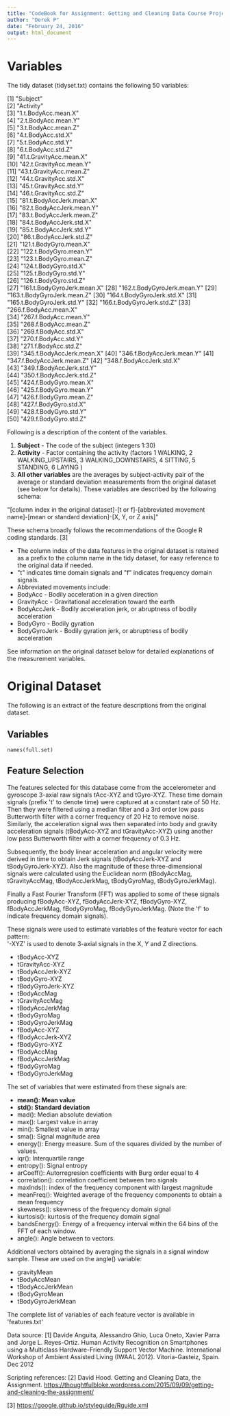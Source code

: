 ```yaml
---
title: "CodeBook for Assignment: Getting and Cleaning Data Course Project"
author: "Derek P"
date: "February 24, 2016"
output: html_document
---
```


# Variables

The tidy dataset (tidyset.txt) contains the following 50 variables: 

 [1] "Subject"                  
 [2] "Activity"                 
 [3] "1.t.BodyAcc.mean.X"       
 [4] "2.t.BodyAcc.mean.Y"       
 [5] "3.t.BodyAcc.mean.Z"       
 [6] "4.t.BodyAcc.std.X"        
 [7] "5.t.BodyAcc.std.Y"        
 [8] "6.t.BodyAcc.std.Z"        
 [9] "41.t.GravityAcc.mean.X"   
[10] "42.t.GravityAcc.mean.Y"   
[11] "43.t.GravityAcc.mean.Z"   
[12] "44.t.GravityAcc.std.X"    
[13] "45.t.GravityAcc.std.Y"    
[14] "46.t.GravityAcc.std.Z"    
[15] "81.t.BodyAccJerk.mean.X"  
[16] "82.t.BodyAccJerk.mean.Y"  
[17] "83.t.BodyAccJerk.mean.Z"  
[18] "84.t.BodyAccJerk.std.X"   
[19] "85.t.BodyAccJerk.std.Y"   
[20] "86.t.BodyAccJerk.std.Z"   
[21] "121.t.BodyGyro.mean.X"    
[22] "122.t.BodyGyro.mean.Y"    
[23] "123.t.BodyGyro.mean.Z"    
[24] "124.t.BodyGyro.std.X"     
[25] "125.t.BodyGyro.std.Y"     
[26] "126.t.BodyGyro.std.Z"     
[27] "161.t.BodyGyroJerk.mean.X"
[28] "162.t.BodyGyroJerk.mean.Y"
[29] "163.t.BodyGyroJerk.mean.Z"
[30] "164.t.BodyGyroJerk.std.X" 
[31] "165.t.BodyGyroJerk.std.Y" 
[32] "166.t.BodyGyroJerk.std.Z" 
[33] "266.f.BodyAcc.mean.X"     
[34] "267.f.BodyAcc.mean.Y"     
[35] "268.f.BodyAcc.mean.Z"     
[36] "269.f.BodyAcc.std.X"      
[37] "270.f.BodyAcc.std.Y"      
[38] "271.f.BodyAcc.std.Z"      
[39] "345.f.BodyAccJerk.mean.X" 
[40] "346.f.BodyAccJerk.mean.Y" 
[41] "347.f.BodyAccJerk.mean.Z" 
[42] "348.f.BodyAccJerk.std.X"  
[43] "349.f.BodyAccJerk.std.Y"  
[44] "350.f.BodyAccJerk.std.Z"  
[45] "424.f.BodyGyro.mean.X"    
[46] "425.f.BodyGyro.mean.Y"    
[47] "426.f.BodyGyro.mean.Z"    
[48] "427.f.BodyGyro.std.X"     
[49] "428.f.BodyGyro.std.Y"     
[50] "429.f.BodyGyro.std.Z"

Following is a description of the content of the variables.

1. **Subject** - The code of the subject (integers 1:30)
2. **Activity** - Factor containing the activity (factors 1 WALKING, 2 WALKING_UPSTAIRS, 3 WALKING_DOWNSTAIRS, 4 SITTING, 5 STANDING, 6 LAYING )
3. **All other variables** are the averages by subject-activity pair of the average or standard deviation measurements from the original dataset (see below for details). These variables are described by the following schema:

"[column index in the original dataset]-[t or f]-[abbreviated movement name]-[mean or standard deviation]-[X, Y, or Z axis]"

These schema broadly follows the recommendations of the Google R coding standards. [3]

* The column index of the data features in the original dataset is retained as a prefix to the column name in the tidy dataset, for easy reference to the original data if needed. 
* "t" indicates time domain signals and "f" indicates frequency domain signals. 
* Abbreviated movements include:
* BodyAcc - Bodily acceleration in a given direction
* GravityAcc - Gravitational acceleration toward the earth
* BodyAccJerk - Bodily acceleration jerk, or abruptness of bodily acceleration
* BodyGyro - Bodily gyration
* BodyGyroJerk - Bodily gyration jerk, or abruptness of bodily acceleration


See information on the original dataset below for detailed explanations of the measurement variables.

# Original Dataset

The following is an extract of the feature descriptions from the original dataset.

## Variables

```{r}
names(full.set)
```

## Feature Selection 

The features selected for this database come from the accelerometer and gyroscope 3-axial raw signals tAcc-XYZ and tGyro-XYZ. These time domain signals (prefix 't' to denote time) were captured at a constant rate of 50 Hz. Then they were filtered using a median filter and a 3rd order low pass Butterworth filter with a corner frequency of 20 Hz to remove noise. Similarly, the acceleration signal was then separated into body and gravity acceleration signals (tBodyAcc-XYZ and tGravityAcc-XYZ) using another low pass Butterworth filter with a corner frequency of 0.3 Hz. 

Subsequently, the body linear acceleration and angular velocity were derived in time to obtain Jerk signals (tBodyAccJerk-XYZ and tBodyGyroJerk-XYZ). Also the magnitude of these three-dimensional signals were calculated using the Euclidean norm (tBodyAccMag, tGravityAccMag, tBodyAccJerkMag, tBodyGyroMag, tBodyGyroJerkMag). 

Finally a Fast Fourier Transform (FFT) was applied to some of these signals producing fBodyAcc-XYZ, fBodyAccJerk-XYZ, fBodyGyro-XYZ, fBodyAccJerkMag, fBodyGyroMag, fBodyGyroJerkMag. (Note the 'f' to indicate frequency domain signals). 

These signals were used to estimate variables of the feature vector for each pattern:  
'-XYZ' is used to denote 3-axial signals in the X, Y and Z directions.

* tBodyAcc-XYZ
* tGravityAcc-XYZ
* tBodyAccJerk-XYZ
* tBodyGyro-XYZ
* tBodyGyroJerk-XYZ
* tBodyAccMag
* tGravityAccMag
* tBodyAccJerkMag
* tBodyGyroMag
* tBodyGyroJerkMag
* fBodyAcc-XYZ
* fBodyAccJerk-XYZ
* fBodyGyro-XYZ
* fBodyAccMag
* fBodyAccJerkMag
* fBodyGyroMag
* fBodyGyroJerkMag

The set of variables that were estimated from these signals are: 

* **mean(): Mean value**
* **std(): Standard deviation**
* mad(): Median absolute deviation 
* max(): Largest value in array
* min(): Smallest value in array
* sma(): Signal magnitude area
* energy(): Energy measure. Sum of the squares divided by the number of values. 
* iqr(): Interquartile range 
* entropy(): Signal entropy
* arCoeff(): Autorregresion coefficients with Burg order equal to 4
* correlation(): correlation coefficient between two signals
* maxInds(): index of the frequency component with largest magnitude
* meanFreq(): Weighted average of the frequency components to obtain a mean frequency
* skewness(): skewness of the frequency domain signal 
* kurtosis(): kurtosis of the frequency domain signal 
* bandsEnergy(): Energy of a frequency interval within the 64 bins of the FFT of each window.
* angle(): Angle between to vectors.

Additional vectors obtained by averaging the signals in a signal window sample. These are used on the angle() variable:

* gravityMean
* tBodyAccMean
* tBodyAccJerkMean
* tBodyGyroMean
* tBodyGyroJerkMean

The complete list of variables of each feature vector is available in 'features.txt'

Data source:
[1] Davide Anguita, Alessandro Ghio, Luca Oneto, Xavier Parra and Jorge L. Reyes-Ortiz. Human Activity Recognition on Smartphones using a Multiclass Hardware-Friendly Support Vector Machine. International Workshop of Ambient Assisted Living (IWAAL 2012). Vitoria-Gasteiz, Spain. Dec 2012

Scripting references:
[2] David Hood. Getting and Cleaning Data, the Assignment. https://thoughtfulbloke.wordpress.com/2015/09/09/getting-and-cleaning-the-assignment/

[3] https://google.github.io/styleguide/Rguide.xml
